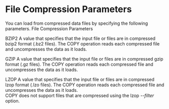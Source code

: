 # File Compression Parameters<a name="copy-parameters-file-compression"></a>

You can load from compressed data files by specifying the following parameters\. File Compression Parameters

BZIP2   <a name="copy-bzip2"></a>
A value that specifies that the input file or files are in compressed bzip2 format \(\.bz2 files\)\. The COPY operation reads each compressed file and uncompresses the data as it loads\.

GZIP   <a name="copy-gzip"></a>
A value that specifies that the input file or files are in compressed gzip format \(\.gz files\)\. The COPY operation reads each compressed file and uncompresses the data as it loads\.

LZOP   <a name="copy-lzop"></a>
A value that specifies that the input file or files are in compressed lzop format \(\.lzo files\)\. The COPY operation reads each compressed file and uncompresses the data as it loads\.  
COPY does not support files that are compressed using the lzop *\-\-filter* option\.